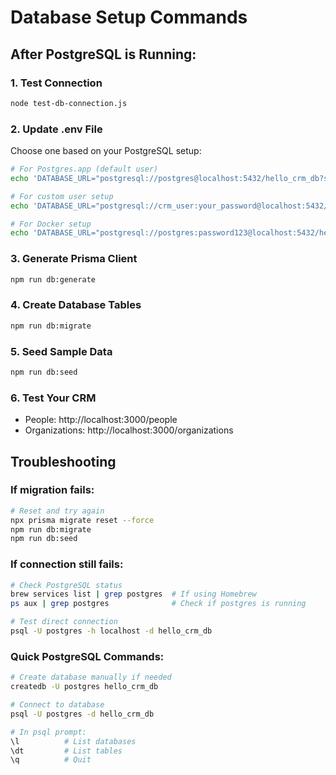 # Database Setup Commands

## After PostgreSQL is Running:

### 1. Test Connection
```bash
node test-db-connection.js
```

### 2. Update .env File
Choose one based on your PostgreSQL setup:

```bash
# For Postgres.app (default user)
echo 'DATABASE_URL="postgresql://postgres@localhost:5432/hello_crm_db?schema=public"' > .env

# For custom user setup
echo 'DATABASE_URL="postgresql://crm_user:your_password@localhost:5432/hello_crm_db?schema=public"' > .env

# For Docker setup
echo 'DATABASE_URL="postgresql://postgres:password123@localhost:5432/hello_crm_db?schema=public"' > .env
```

### 3. Generate Prisma Client
```bash
npm run db:generate
```

### 4. Create Database Tables
```bash
npm run db:migrate
```

### 5. Seed Sample Data
```bash
npm run db:seed
```

### 6. Test Your CRM
- People: http://localhost:3000/people
- Organizations: http://localhost:3000/organizations

## Troubleshooting

### If migration fails:
```bash
# Reset and try again
npx prisma migrate reset --force
npm run db:migrate
npm run db:seed
```

### If connection still fails:
```bash
# Check PostgreSQL status
brew services list | grep postgres  # If using Homebrew
ps aux | grep postgres              # Check if postgres is running

# Test direct connection
psql -U postgres -h localhost -d hello_crm_db
```

### Quick PostgreSQL Commands:
```bash
# Create database manually if needed
createdb -U postgres hello_crm_db

# Connect to database
psql -U postgres -d hello_crm_db

# In psql prompt:
\l          # List databases
\dt         # List tables
\q          # Quit
```

